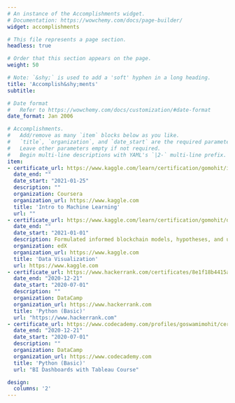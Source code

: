 ```yaml
---
# An instance of the Accomplishments widget.
# Documentation: https://wowchemy.com/docs/page-builder/
widget: accomplishments

# This file represents a page section.
headless: true

# Order that this section appears on the page.
weight: 50

# Note: `&shy;` is used to add a 'soft' hyphen in a long heading.
title: 'Accomplish&shy;ments'
subtitle:

# Date format
#   Refer to https://wowchemy.com/docs/customization/#date-format
date_format: Jan 2006

# Accomplishments.
#   Add/remove as many `item` blocks below as you like.
#   `title`, `organization`, and `date_start` are the required parameters.
#   Leave other parameters empty if not required.
#   Begin multi-line descriptions with YAML's `|2-` multi-line prefix.
item:
- certificate_url: https://www.kaggle.com/learn/certification/gomohit/intro-to-machine-learning
  date_end: ""
  date_start: "2021-01-25"
  description: ""
  organization: Coursera
  organization_url: https://www.kaggle.com
  title: 'Intro to Machine Learning'
  url: ""
- certificate_url: https://www.kaggle.com/learn/certification/gomohit/data-visualization
  date_end: ""
  date_start: "2021-01-01"
  description: Formulated informed blockchain models, hypotheses, and use cases.
  organization: edX
  organization_url: https://www.kaggle.com
  title: 'Data Visualization'
  url: https://www.kaggle.com
- certificate_url: https://www.hackerrank.com/certificates/8e1f18b4415a
  date_end: "2020-12-21"
  date_start: "2020-07-01"
  description: ""
  organization: DataCamp
  organization_url: https://www.hackerrank.com
  title: 'Python (Basic)'
  url: "https://www.hackerrank.com"
- certificate_url: https://www.codecademy.com/profiles/goswamimohit/certificates/050d7cf465567fdd0c9abb1fbf20e269
  date_end: "2020-12-21"
  date_start: "2020-07-01"
  description: ""
  organization: DataCamp
  organization_url: https://www.codecademy.com
  title: 'Python (Basic)'
  url: "BI Dashboards with Tableau Course"

design:
  columns: '2' 
---
```

